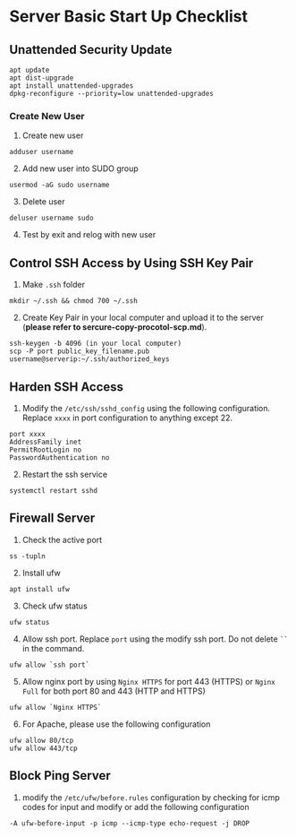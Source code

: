 # Server Basic Start Up Checklist

## Unattended Security Update

```
apt update
apt dist-upgrade
apt install unattended-upgrades
dpkg-reconfigure --priority=low unattended-upgrades
```

### Create New User

1. Create new user

```
adduser username
```

2. Add new user into SUDO group

```
usermod -aG sudo username
```

3. Delete user

```
deluser username sudo
```

4. Test by exit and relog with new user

## Control SSH Access by Using SSH Key Pair

1. Make `.ssh` folder

```
mkdir ~/.ssh && chmod 700 ~/.ssh
```

2. Create Key Pair in your local computer and upload it to the server (**please refer to sercure-copy-procotol-scp.md**).

```
ssh-keygen -b 4096 (in your local computer)
scp -P port public_key_filename.pub username@serverip:~/.ssh/authorized_keys
```

## Harden SSH Access

1. Modify the `/etc/ssh/sshd_config` using the following configuration. Replace `xxxx` in port configuration to anything except 22.

```
port xxxx
AddressFamily inet
PermitRootLogin no
PasswordAuthentication no
```

2. Restart the ssh service

```
systemctl restart sshd
```

## Firewall Server

1. Check the active port

```
ss -tupln
```

2. Install ufw

```
apt install ufw
```

3. Check ufw status

```
ufw status
```

4. Allow ssh port. Replace `port` using the modify ssh port. Do not delete ` `` ` in the command.

```
ufw allow `ssh port`
```

5. Allow nginx port by using `Nginx HTTPS` for port 443 (HTTPS) or `Nginx Full` for both port 80 and 443 (HTTP and HTTPS)

```
ufw allow `Nginx HTTPS`
```

6. For Apache, please use the following configuration

```
ufw allow 80/tcp
ufw allow 443/tcp
```

## Block Ping Server

1. modify the `/etc/ufw/before.rules` configuration by checking for icmp codes for input and modify or add the following configuration

```
-A ufw-before-input -p icmp --icmp-type echo-request -j DROP
```
